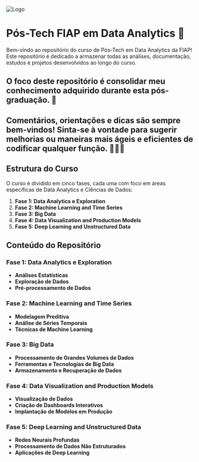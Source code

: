 
![Logo](https://on.fiap.com.br/theme/fiap/postech/pos-tech.png)

# Pós-Tech FIAP em Data Analytics 🎲

Bem-vindo ao repositório do curso de Pós-Tech em Data Analytics da FIAP! Este repositório é dedicado a armazenar todas as análises, documentação, estudos e projetos desenvolvidos ao longo do curso.

## O foco deste repositório é consolidar meu conhecimento adquirido durante esta pós-graduação. 🚀
## Comentários, orientações e dicas são sempre bem-vindos! Sinta-se à vontade para sugerir melhorias ou maneiras mais ágeis e eficientes de codificar qualquer função. 👨🏻‍💻


## Estrutura do Curso

O curso é dividido em cinco fases, cada uma com foco em áreas específicas de Data Analytics e Ciências de Dados:

1. **Fase 1: Data Analytics e Exploration**
2. **Fase 2: Machine Learning and Time Series**
3. **Fase 3: Big Data**
4. **Fase 4: Data Visualization and Production Models**
5. **Fase 5: Deep Learning and Unstructured Data**

## Conteúdo do Repositório

### Fase 1: Data Analytics e Exploration

- **Análises Estatísticas**
- **Exploração de Dados**
- **Pré-processamento de Dados**

### Fase 2: Machine Learning and Time Series

- **Modelagem Preditiva**
- **Análise de Séries Temporais**
- **Técnicas de Machine Learning**

### Fase 3: Big Data

- **Processamento de Grandes Volumes de Dados**
- **Ferramentas e Tecnologias de Big Data**
- **Armazenamento e Recuperação de Dados**

### Fase 4: Data Visualization and Production Models

- **Visualização de Dados**
- **Criação de Dashboards Interativos**
- **Implantação de Modelos em Produção**

### Fase 5: Deep Learning and Unstructured Data

- **Redes Neurais Profundas**
- **Processamento de Dados Não Estruturados**
- **Aplicações de Deep Learning**

